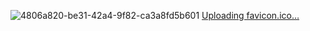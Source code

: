 ![4806a820-be31-42a4-9f82-ca3a8fd5b601](https://github.com/user-attachments/assets/1228e20e-ccf9-411a-83a3-c69939e168af)
[Uploading favicon.ico…]()
